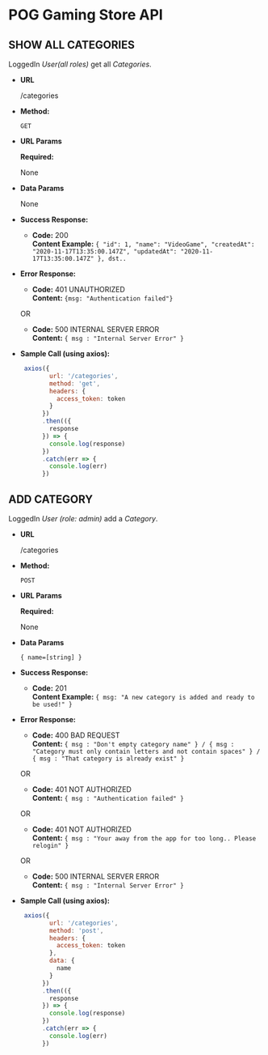 # POG Gaming Store API

## **SHOW ALL CATEGORIES**

LoggedIn _User(all roles)_ get all _Categories_.

- **URL**

  /categories

- **Method:**

  `GET`

- **URL Params**

  **Required:**

  None

- **Data Params**

  None

- **Success Response:**

  - **Code:** 200 <br />
    **Content Example:** `{
            "id": 1,
            "name": "VideoGame",
            "createdAt": "2020-11-17T13:35:00.147Z",
            "updatedAt": "2020-11-17T13:35:00.147Z"
        }, dst..`

- **Error Response:**

  - **Code:** 401 UNAUTHORIZED <br />
    **Content:** `{msg: "Authentication failed"} `

  OR

  - **Code:** 500 INTERNAL SERVER ERROR <br />
    **Content:** `{ msg : "Internal Server Error" }`

- **Sample Call (using axios):**

  ```javascript
   axios({
          url: '/categories',
          method: 'get',
          headers: {
            access_token: token
          }
        })
        .then(({
          response
        }) => {
          console.log(response)
        })
        .catch(err => {
          console.log(err)
        })
  ```

## **ADD CATEGORY**

LoggedIn _User (role: admin)_ add a _Category_.

- **URL**

  /categories

- **Method:**

  `POST`

- **URL Params**

  **Required:**

  None

- **Data Params**

  `{ name=[string] }`

- **Success Response:**

  - **Code:** 201 <br />
    **Content Example:** `{ msg: "A new category is added and ready to be used!" }`

- **Error Response:**

  - **Code:** 400 BAD REQUEST <br />
    **Content:** `{ msg : "Don't empty category name" } / { msg : "Category must only contain letters and not contain spaces" } / { msg : "That category is already exist" } `

  OR

  - **Code:** 401 NOT AUTHORIZED <br />
    **Content:** `{ msg : "Authentication failed" } `

  OR

  - **Code:** 401 NOT AUTHORIZED <br />
    **Content:** `{ msg : "Your away from the app for too long.. Please relogin" } `

  OR

  - **Code:** 500 INTERNAL SERVER ERROR <br />
    **Content:** `{ msg : "Internal Server Error" }`

- **Sample Call (using axios):**

  ```javascript
   axios({
          url: '/categories',
          method: 'post',
          headers: {
            access_token: token
          },
          data: {
            name
          }
        })
        .then(({
          response
        }) => {
          console.log(response)
        })
        .catch(err => {
          console.log(err)
        })
  ```